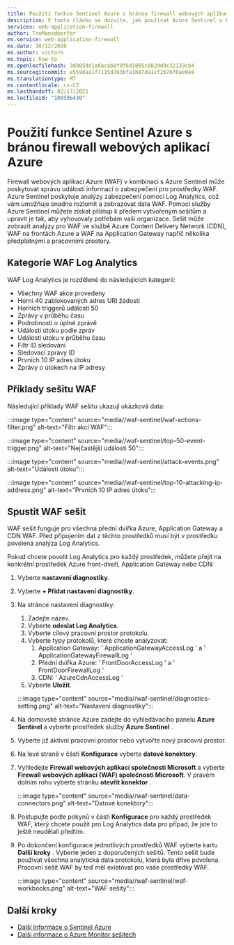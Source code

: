 ```yaml
---
title: Použití funkce Sentinel Azure s bránou firewall webových aplikací Azure
description: V tomto článku se dozvíte, jak používat Azure Sentinel s bránou firewall webových aplikací Azure (WAF).
services: web-application-firewall
author: TreMansdoerfer
ms.service: web-application-firewall
ms.date: 10/12/2020
ms.author: victorh
ms.topic: how-to
ms.openlocfilehash: 3d905dd1e6acab8f9f6d3885c882dd9c32133cb4
ms.sourcegitcommit: e559daa1f7115d703bfa1b87da1cf267bf6ae9e8
ms.translationtype: MT
ms.contentlocale: cs-CZ
ms.lasthandoff: 02/17/2021
ms.locfileid: "100596430"
---
```

# <a name="using-azure-sentinel-with-azure-web-application-firewall"></a>Použití funkce Sentinel Azure s bránou firewall webových aplikací Azure

Firewall webových aplikací Azure (WAF) v kombinaci s Azure Sentinel může poskytovat správu událostí informací o zabezpečení pro prostředky WAF. Azure Sentinel poskytuje analýzy zabezpečení pomocí Log Analytics, což vám umožňuje snadno rozlomit a zobrazovat data WAF. Pomocí služby Azure Sentinel můžete získat přístup k předem vytvořeným sešitům a upravit je tak, aby vyhovovaly potřebám vaší organizace. Sešit může zobrazit analýzy pro WAF ve službě Azure Content Delivery Network (CDN), WAF na frontách Azure a WAF na Application Gateway napříč několika předplatnými a pracovními prostory.

## <a name="waf-log-analytics-categories"></a>Kategorie WAF Log Analytics

WAF Log Analytics je rozdělené do následujících kategorií:  

- Všechny WAF akce provedeny 
- Horní 40 zablokovaných adres URI žádosti 
- Horních triggerů událostí 50  
- Zprávy v průběhu času 
- Podrobnosti o úplné zprávě 
- Události útoku podle zpráv  
- Události útoku v průběhu času 
- Filtr ID sledování 
- Sledovací zprávy ID 
- Prvních 10 IP adres útoku 
- Zprávy o útokech na IP adresy 

## <a name="waf-workbook-examples"></a>Příklady sešitu WAF

Následující příklady WAF sešitu ukazují ukázková data:

:::image type="content" source="media//waf-sentinel/waf-actions-filter.png" alt-text="Filtr akcí WAF":::

:::image type="content" source="media//waf-sentinel/top-50-event-trigger.png" alt-text="Nejčastější události 50":::

:::image type="content" source="media//waf-sentinel/attack-events.png" alt-text="Události útoku":::

:::image type="content" source="media//waf-sentinel/top-10-attacking-ip-address.png" alt-text="Prvních 10 IP adres útoku":::

## <a name="launch-a-waf-workbook"></a>Spustit WAF sešit

WAF sešit funguje pro všechna přední dvířka Azure, Application Gateway a CDN WAF. Před připojením dat z těchto prostředků musí být v prostředku povolená analýza Log Analytics. 

Pokud chcete povolit Log Analytics pro každý prostředek, můžete přejít na konkrétní prostředek Azure front-dveří, Application Gateway nebo CDN:

1. Vyberte **nastavení diagnostiky**.
2. Vyberte **+ Přidat nastavení diagnostiky**. 
3. Na stránce nastavení diagnostiky:
   1. Zadejte název. 
   1. Vyberte **odeslat Log Analytics**. 
   1. Vyberte cílový pracovní prostor protokolu. 
   1. Vyberte typy protokolů, které chcete analyzovat:
      1. Application Gateway: ' ApplicationGatewayAccessLog ' a ' ApplicationGatewayFirewallLog '
      1. Přední dvířka Azure: ' FrontDoorAccessLog ' a ' FrontDoorFirewallLog '
      1. CDN: ' AzureCdnAccessLog '
   1. Vyberte **Uložit**.

   :::image type="content" source="media//waf-sentinel/diagnostics-setting.png" alt-text="Nastavení diagnostiky":::

4. Na domovské stránce Azure zadejte do vyhledávacího panelu **Azure Sentinel** a vyberte prostředek služby **Azure Sentinel** . 
2. Vyberte již aktivní pracovní prostor nebo vytvořte nový pracovní prostor. 
3. Na levé straně v části **Konfigurace** vyberte **datové konektory**.
4. Vyhledejte **Firewall webových aplikací společnosti Microsoft** a vyberte **Firewall webových aplikací (WAF) společnosti Microsoft**. V pravém dolním rohu vyberte stránku **otevřít konektor** .

   :::image type="content" source="media//waf-sentinel/data-connectors.png" alt-text="Datové konektory":::

8. Postupujte podle pokynů v části **Konfigurace** pro každý prostředek WAF, který chcete použít pro Log Analytics data pro případ, že jste to ještě neudělali předtím.
6. Po dokončení konfigurace jednotlivých prostředků WAF vyberte kartu **Další kroky** . Vyberte jeden z doporučených sešitů. Tento sešit bude používat všechna analytická data protokolu, která byla dříve povolena. Pracovní sešit WAF by teď měl existovat pro vaše prostředky WAF.

   :::image type="content" source="media//waf-sentinel/waf-workbooks.png" alt-text="WAF sešity":::


## <a name="next-steps"></a>Další kroky

- [Další informace o Sentinel Azure](../sentinel/overview.md)
- [Další informace o Azure Monitor sešitech](../azure-monitor/visualize/workbooks-overview.md)
